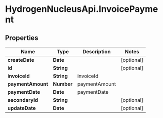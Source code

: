 # HydrogenNucleusApi.InvoicePayment

## Properties
Name | Type | Description | Notes
------------ | ------------- | ------------- | -------------
**createDate** | **Date** |  | [optional] 
**id** | **String** |  | [optional] 
**invoiceId** | **String** | invoiceId | 
**paymentAmount** | **Number** | paymentAmount | 
**paymentDate** | **Date** | paymentDate | 
**secondaryId** | **String** |  | [optional] 
**updateDate** | **Date** |  | [optional] 


